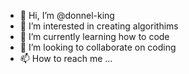 - 👋 Hi, I’m @donnel-king
- 👀 I’m interested in creating algorithims
- 🌱 I’m currently learning how to code
- 💞️ I’m looking to collaborate on coding
- 📫 How to reach me ...

<!---
donnel-king/donnel-king is a ✨ special ✨ repository because its `README.md` (this file) appears on your GitHub profile.
You can click the Preview link to take a look at your changes.
--->
